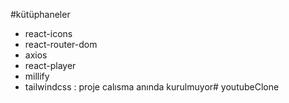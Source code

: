 #kütüphaneler

- react-icons
- react-router-dom
- axios
- react-player
- millify
- tailwindcss : proje calısma anında kurulmuyor# youtubeClone
